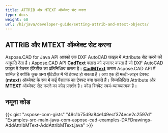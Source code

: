 ```yaml
---
title: ATTRIB और MTEXT ऑब्जेक्ट सेट करना
type: docs
weight: 60
url: /hi/java/developer-guide/setting-attrib-and-mtext-objects/
---
```


## **ATTRIB और MTEXT ऑब्जेक्ट सेट करना**

Aspose.CAD for Java API आपको एक DXF AutoCAD फ़ाइल में Attribute सेट करने की अनुमति देता है। Aspose.CAD API [**CadText**](https://reference.aspose.com/cad/java/com.aspose.cad.fileformats.cad.cadobjects/cadtext) क्लास को उजागर करता है जो DXF AutoCAD फ़ाइल में टेक्स्ट एंटिटीज़ का प्रतिनिधित्व करता है। [**CadMText**](https://reference.aspose.com/cad/java/com.aspose.cad.fileformats.cad.cadobjects/CadMText) क्लास Aspose.CAD API में शामिल है क्योंकि कुछ अन्य एंटिटीज़ में भी टेक्स्ट हो सकता है। आप एक ही मल्टी-लाइन टेक्स्ट (**mtext**) ऑब्जेक्ट के रूप में कई पैराग्राफ का टेक्स्ट बना सकते हैं। निम्नलिखित Attribute और **MTEXT** ऑब्जेक्ट सेट करने का कोड प्रदर्शन है। कोड स्निपेट स्वयं-व्याख्यात्मक है।

## नमूना कोड

{{< gist "aspose-com-gists" "49c1b75d9a84e149ecf374ece2c2597d" "Examples-src-main-java-com-aspose-cad-examples-DXFDrawings-AddAttribMText-AddAttribMText.java" >}}
